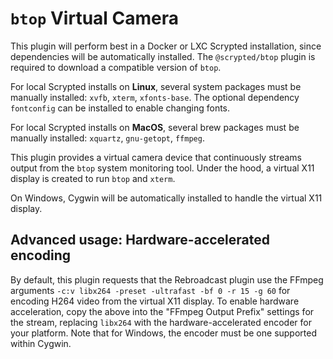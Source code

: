 # `btop` Virtual Camera

This plugin will perform best in a Docker or LXC Scrypted installation, since dependencies will be automatically installed. The `@scrypted/btop` plugin is required to download a compatible version of `btop`.

For local Scrypted installs on **Linux**, several system packages must be manually installed: `xvfb`, `xterm`, `xfonts-base`. The optional dependency `fontconfig` can be installed to enable changing fonts.

For local Scrypted installs on **MacOS**, several brew packages must be manually installed: `xquartz`, `gnu-getopt`, `ffmpeg`.

This plugin provides a virtual camera device that continuously streams output from the `btop` system monitoring tool. Under the hood, a virtual X11 display is created to run `btop` and `xterm`.

On Windows, Cygwin will be automatically installed to handle the virtual X11 display.

## Advanced usage: Hardware-accelerated encoding

By default, this plugin requests that the Rebroadcast plugin use the FFmpeg arguments `-c:v libx264 -preset -ultrafast -bf 0 -r 15 -g 60` for encoding H264 video from the virtual X11 display. To enable hardware acceleration, copy the above into the "FFmpeg Output Prefix" settings for the stream, replacing `libx264` with the hardware-accelerated encoder for your platform. Note that for Windows, the encoder must be one supported within Cygwin.